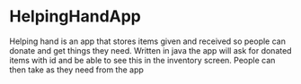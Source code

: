 # HelpingHandApp
Helping hand is an app that stores items given and received so people can donate and get things they need. Written in java the app will ask for donated items with id and be able to see this in the inventory screen. People can then take as they need from the app 
